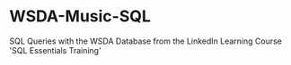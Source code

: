 # WSDA-Music-SQL
SQL Queries with the WSDA Database from the LinkedIn Learning Course 'SQL Essentials Training'
